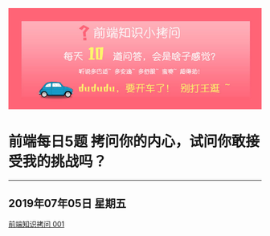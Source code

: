 ![前端知识小拷问](/images/前端知识小拷问banner.jpg)
# 前端每日5题 拷问你的内心，试问你敢接受我的挑战吗？
---

## 2019年07年05日 星期五
[ 前端知识拷问 001 ](/qustions/question_001.md )

